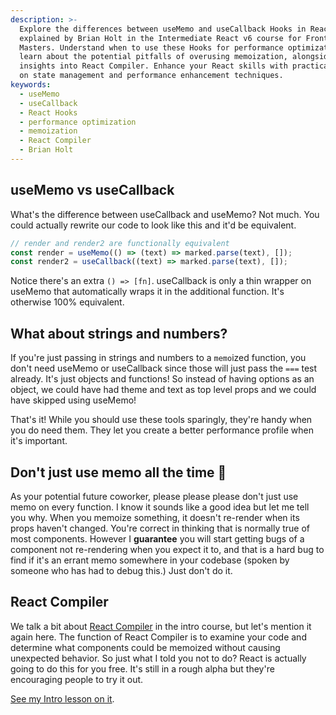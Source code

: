 ```yaml
---
description: >-
  Explore the differences between useMemo and useCallback Hooks in React, as
  explained by Brian Holt in the Intermediate React v6 course for Frontend
  Masters. Understand when to use these Hooks for performance optimization and
  learn about the potential pitfalls of overusing memoization, alongside
  insights into React Compiler. Enhance your React skills with practical advice
  on state management and performance enhancement techniques.
keywords:
  - useMemo
  - useCallback
  - React Hooks
  - performance optimization
  - memoization
  - React Compiler
  - Brian Holt
---
```

## useMemo vs useCallback

What's the difference between useCallback and useMemo? Not much. You could actually rewrite our code to look like this and it'd be equivalent.

```javascript
// render and render2 are functionally equivalent
const render = useMemo(() => (text) => marked.parse(text), []);
const render2 = useCallback((text) => marked.parse(text), []);
```

Notice there's an extra `() => [fn]`. useCallback is only a thin wrapper on useMemo that automatically wraps it in the additional function. It's otherwise 100% equivalent.

## What about strings and numbers?

If you're just passing in strings and numbers to a `memo`ized function, you don't need useMemo or useCallback since those will just pass the `===` test already. It's just objects and functions! So instead of having options as an object, we could have had theme and text as top level props and we could have skipped using useMemo!

That's it! While you should use these tools sparingly, they're handy when you do need them. They let you create a better performance profile when it's important.

## Don't just use memo all the time 🙏

As your potential future coworker, please please please don't just use memo on every function. I know it sounds like a good idea but let me tell you why. When you memoize something, it doesn't re-render when its props haven't changed. You're correct in thinking that is normally true of most components. However I **guarantee** you will start getting bugs of a component not re-rendering when you expect it to, and that is a hard bug to find if it's an errant memo somewhere in your codebase (spoken by someone who has had to debug this.) Just don't do it.

## React Compiler

We talk a bit about [React Compiler][compiler] in the intro course, but let's mention it again here. The function of React Compiler is to examine your code and determine what components could be memoized without causing unexpected behavior. So just what I told you not to do? React is actually going to do this for you free. It's still in a rough alpha but they're encouraging people to try it out.

[See my Intro lesson on it][intro].

[compiler]: https://react.dev/learn/react-compiler
[intro]: https://react-v9.holt.courses/lessons/whats-next/react-compiler
